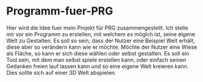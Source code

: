 # Programm-fuer-PRG
Hier wird die Idee fuer mein Projekt für PRG zusammengestellt.
Ich stelle mir vor ein Programm zu erstellen, mit welchem es möglch ist, seine eigene Welt zu Gestalten.
Es soll so sein, dass der Nutzer eine Beispiel Welt erhält, diese aber so verändern kann wie er möchte. Möchte der Nutzer eine Wiese als Fläche, so kann er sich diese wählen oder selbst gestalten. Es soll ein Tool sein, mit dem man selbst spiele erstellen kann, oder einfach seinen Gedanken freien lauf lassen kann und so eine eigene Welt kreieren kann. Dies sollte sich auf einer 3D Welt abspielen. 
